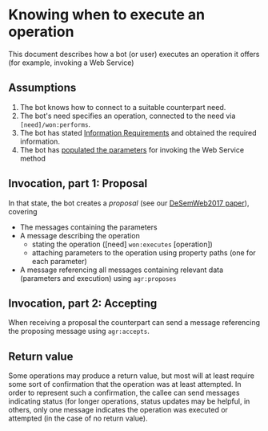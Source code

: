 # Knowing when to execute an operation

This document describes how a bot (or user) executes an operation it offers (for example, invoking a Web Service)
 
## Assumptions
1. The bot knows how to connect to a suitable counterpart need.
1. The bot's need specifies an operation, connected to the need via `[need]/won:performs`.
1. The bot has stated [Information Requirements](draft-stating-information-requirements.md) and obtained the required information.
1. The bot has [populated the parameters](draft-parameters-for-Web-Services.md) for invoking the Web Service method
 
## Invocation, part 1: Proposal
In that state, the bot creates a *proposal* (see our [DeSemWeb2017 paper](http://ceur-ws.org/Vol-1934/contribution-07.pdf)), covering
* The messages containing the parameters
* A message describing the operation
    * stating the operation ([need] `won:executes` [operation])
    * attaching parameters to the operation using property paths (one for each parameter)
* A message referencing all messages containing relevant data (parameters and execution) using `agr:proposes`

## Invocation, part 2: Accepting
When receiving a proposal the counterpart can send a message referencing the proposing message using `agr:accepts`.

## Return value
Some operations may produce a return value, but most will at least require some sort of confirmation that the operation was at least attempted.
In order to represent such a confirmation, the callee can send messages indicating status (for longer operations, status updates may be helpful, in others, only one message indicates the operation was executed or attempted (in the case of no return value).
